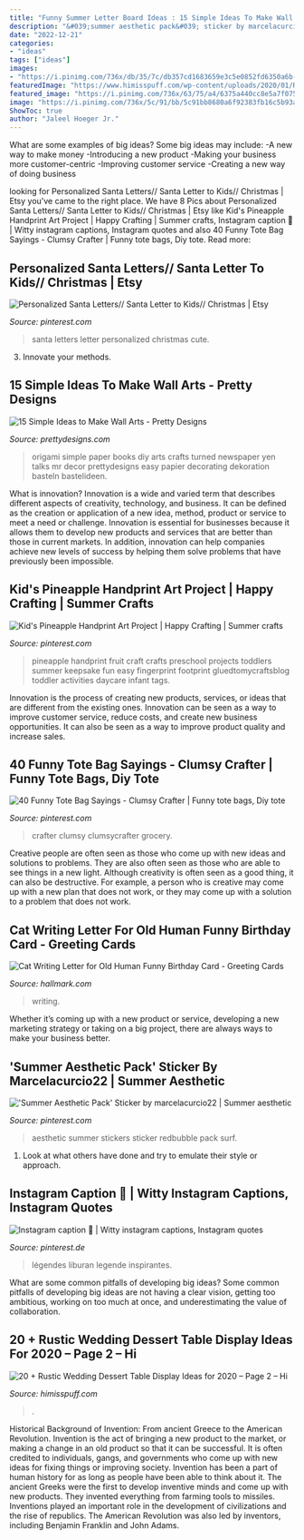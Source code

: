 ```yaml
---
title: "Funny Summer Letter Board Ideas : 15 Simple Ideas To Make Wall Arts"
description: "&#039;summer aesthetic pack&#039; sticker by marcelacurcio22"
date: "2022-12-21"
categories:
- "ideas"
tags: ["ideas"]
images:
- "https://i.pinimg.com/736x/db/35/7c/db357cd1683659e3c5e0852fd6350a6b--easy-art-projects-child-art-projects.jpg"
featuredImage: "https://www.himisspuff.com/wp-content/uploads/2020/01/Rustic-sweet-wedding-dessert-display-and-table-ideas-12.jpg"
featured_image: "https://i.pinimg.com/736x/63/75/a4/6375a440cc8e5a7f075ca3aea3969b47--letter-from-santa-letters.jpg"
image: "https://i.pinimg.com/736x/5c/91/bb/5c91bb8680a6f92383fb16c5b93a9fa1.jpg"
ShowToc: true
author: "Jaleel Hoeger Jr."
---
```



What are some examples of big ideas?
Some big ideas may include: 
-A new way to make money 
-Introducing a new product 
-Making your business more customer-centric 
-Improving customer service 
-Creating a new way of doing business

	

		
looking for Personalized Santa Letters// Santa Letter to Kids// Christmas | Etsy you've came to the right place. We have 8 Pics about Personalized Santa Letters// Santa Letter to Kids// Christmas | Etsy like Kid&#039;s Pineapple Handprint Art Project | Happy Crafting | Summer crafts, Instagram caption 🌸 | Witty instagram captions, Instagram quotes and also 40 Funny Tote Bag Sayings - Clumsy Crafter | Funny tote bags, Diy tote. Read more:
		
    
## Personalized Santa Letters// Santa Letter To Kids// Christmas | Etsy

<img loading=lazy src="https://i.pinimg.com/736x/63/75/a4/6375a440cc8e5a7f075ca3aea3969b47--letter-from-santa-letters.jpg" onerror="this.onerror=null;this.src='https://tse3.mm.bing.net/th?id=OIP.0d6XfjdIFKlMTxNAuTmVDAHaJj&amp;pid=15.1';" alt="Personalized Santa Letters// Santa Letter to Kids// Christmas | Etsy">

_Source: pinterest.com_

>santa letters letter personalized christmas cute. 

	

3. Innovate your methods.

    
## 15 Simple Ideas To Make Wall Arts - Pretty Designs

<img loading=lazy src="http://www.prettydesigns.com/wp-content/uploads/2015/07/15-simple-ideas-to-make-wall-arts12.jpg" onerror="this.onerror=null;this.src='https://tse2.mm.bing.net/th?id=OIP.2gRtdbc-hdDOvOrgD-yf_wHaLz&amp;pid=15.1';" alt="15 Simple Ideas to Make Wall Arts - Pretty Designs">

_Source: prettydesigns.com_

>origami simple paper books diy arts crafts turned newspaper yen talks mr decor prettydesigns easy papier decorating dekoration basteln bastelideen. 

	

What is innovation?
Innovation is a wide and varied term that describes different aspects of creativity, technology, and business. It can be defined as the creation or application of a new idea, method, product or service to meet a need or challenge. Innovation is essential for businesses because it allows them to develop new products and services that are better than those in current markets. In addition, innovation can help companies achieve new levels of success by helping them solve problems that have previously been impossible.

    
## Kid&#039;s Pineapple Handprint Art Project | Happy Crafting | Summer Crafts

<img loading=lazy src="https://i.pinimg.com/736x/db/35/7c/db357cd1683659e3c5e0852fd6350a6b--easy-art-projects-child-art-projects.jpg" onerror="this.onerror=null;this.src='https://tse3.mm.bing.net/th?id=OIP.c7_hpn3ns2q9xcuAW87mawHaLH&amp;pid=15.1';" alt="Kid&#039;s Pineapple Handprint Art Project | Happy Crafting | Summer crafts">

_Source: pinterest.com_

>pineapple handprint fruit craft crafts preschool projects toddlers summer keepsake fun easy fingerprint footprint gluedtomycraftsblog toddler activities daycare infant tags. 

	

Innovation is the process of creating new products, services, or ideas that are different from the existing ones. Innovation can be seen as a way to improve customer service, reduce costs, and create new business opportunities. It can also be seen as a way to improve product quality and increase sales.

    
## 40 Funny Tote Bag Sayings - Clumsy Crafter | Funny Tote Bags, Diy Tote

<img loading=lazy src="https://i.pinimg.com/736x/b5/eb/27/b5eb2743356689607dc3687e25214aa2.jpg" onerror="this.onerror=null;this.src='https://tse1.mm.bing.net/th?id=OIP.NikFUemRoDXeyqOc6ur7NgHaFo&amp;pid=15.1';" alt="40 Funny Tote Bag Sayings - Clumsy Crafter | Funny tote bags, Diy tote">

_Source: pinterest.com_

>crafter clumsy clumsycrafter grocery. 

	

Creative people are often seen as those who come up with new ideas and solutions to problems. They are also often seen as those who are able to see things in a new light. Although creativity is often seen as a good thing, it can also be destructive. For example, a person who is creative may come up with a new plan that does not work, or they may come up with a solution to a problem that does not work.

    
## Cat Writing Letter For Old Human Funny Birthday Card - Greeting Cards

<img loading=lazy src="https://www.hallmark.com/dw/image/v2/AALB_PRD/on/demandware.static/-/Sites-hallmark-master/default/dwc1079090/images/finished-goods/Cat-Writing-Letter-Funny-Birthday-Card_369ZZB2771_04.jpg?sw=1200&amp;sh=1200&amp;sm=fit" onerror="this.onerror=null;this.src='https://tse3.mm.bing.net/th?id=OIP.ngCiB8Jd4BAHRJ_nwod61wHaHa&amp;pid=15.1';" alt="Cat Writing Letter for Old Human Funny Birthday Card - Greeting Cards">

_Source: hallmark.com_

>writing. 

	

Whether it’s coming up with a new product or service, developing a new marketing strategy or taking on a big project, there are always ways to make your business better.

    
## &#039;Summer Aesthetic Pack&#039; Sticker By Marcelacurcio22 | Summer Aesthetic

<img loading=lazy src="https://i.pinimg.com/736x/e4/3a/4b/e43a4b8a419a0706717095f2a430845d.jpg" onerror="this.onerror=null;this.src='https://tse2.mm.bing.net/th?id=OIP.oxOJsERftQttE0pRj0EzMAHaJ3&amp;pid=15.1';" alt="&#039;Summer Aesthetic Pack&#039; Sticker by marcelacurcio22 | Summer aesthetic">

_Source: pinterest.com_

>aesthetic summer stickers sticker redbubble pack surf. 

	

1. Look at what others have done and try to emulate their style or approach.

    
## Instagram Caption 🌸 | Witty Instagram Captions, Instagram Quotes

<img loading=lazy src="https://i.pinimg.com/736x/5c/91/bb/5c91bb8680a6f92383fb16c5b93a9fa1.jpg" onerror="this.onerror=null;this.src='https://tse3.mm.bing.net/th?id=OIP.IrCsNrgCQlOCBPHwa152YQHaK1&amp;pid=15.1';" alt="Instagram caption 🌸 | Witty instagram captions, Instagram quotes">

_Source: pinterest.de_

>légendes liburan legende inspirantes. 

	

What are some common pitfalls of developing big ideas?
Some common pitfalls of developing big ideas are not having a clear vision, getting too ambitious, working on too much at once, and underestimating the value of collaboration.

    
## 20 + Rustic Wedding Dessert Table Display Ideas For 2020 – Page 2 – Hi

<img loading=lazy src="https://www.himisspuff.com/wp-content/uploads/2020/01/Rustic-sweet-wedding-dessert-display-and-table-ideas-12.jpg" onerror="this.onerror=null;this.src='https://tse4.mm.bing.net/th?id=OIP.G1iwb6-QxWWmN-MU87KTxgHaI9&amp;pid=15.1';" alt="20 + Rustic Wedding Dessert Table Display Ideas for 2020 – Page 2 – Hi">

_Source: himisspuff.com_

>. 

	

Historical Background of Invention: From ancient Greece to the American Revolution.
Invention is the act of bringing a new product to the market, or making a change in an old product so that it can be successful. It is often credited to individuals, gangs, and governments who come up with new ideas for fixing things or improving society. Invention has been a part of human history for as long as people have been able to think about it. The ancient Greeks were the first to develop inventive minds and come up with new products. They invented everything from farming tools to missiles. Inventions played an important role in the development of civilizations and the rise of republics. The American Revolution was also led by inventors, including Benjamin Franklin and John Adams.

